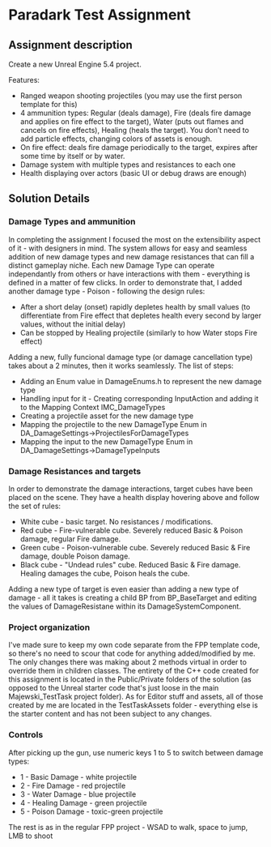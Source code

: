 # Paradark Test Assignment

## Assignment description

Create a new Unreal Engine 5.4 project.

Features:
- Ranged weapon shooting projectiles (you may use the first person template for this)
- 4 ammunition types: Regular (deals damage), Fire (deals fire damage and applies
on fire effect to the target), Water (puts out flames and cancels on fire effects),
Healing (heals the target). You don’t need to add particle effects, changing colors of
assets is enough.
- On fire effect: deals fire damage periodically to the target, expires after some time by
itself or by water.
- Damage system with multiple types and resistances to each one
- Health displaying over actors (basic UI or debug draws are enough)

## Solution Details

### Damage Types and ammunition
In completing the assignment I focused the most on the extensibility aspect of it - with designers in mind. The system allows for easy and seamless addition of new damage types and new damage resistances that can fill a distinct gameplay niche. Each new Damage Type can operate independantly from others or have interactions with them - everything is defined in a matter of few clicks. In order to demonstrate that, I added another damage type - Poison - following the design rules:
- After a short delay (onset) rapidly depletes health by small values (to differentiate from Fire effect that depletes health every second by larger values, without the initial delay)
- Can be stopped by Healing projectile (similarly to how Water stops Fire effect)

Adding a new, fully funcional damage type (or damage cancellation type) takes about a 2 minutes, then it works seamlessly. The list of steps:
- Adding an Enum value in DamageEnums.h to represent the new damage type
- Handling input for it - Creating corresponding InputAction and adding it to the Mapping Context IMC_DamageTypes
- Creating a projectile asset for the new damage type
- Mapping the projectile to the new DamageType Enum in DA_DamageSettings->ProjectilesForDamageTypes
- Mapping the input to the new DamageType Enum in DA_DamageSettings->DamageTypeInputs

### Damage Resistances and targets
In order to demonstrate the damage interactions, target cubes have been placed on the scene. They have a health display hovering above and follow the set of rules:
- White cube - basic target. No resistances / modifications.
- Red cube - Fire-vulnerable cube. Severely reduced Basic & Poison damage, regular Fire damage.
- Green cube - Poison-vulnerable cube. Severely reduced Basic & Fire damage, double Poison damage.
- Black cube - "Undead rules" cube. Reduced Basic & Fire damage. Healing damages the cube, Poison heals the cube.

Adding a new type of target is even easier than adding a new type of damage - all it takes is creating a child BP from BP_BaseTarget and editing the values of DamageResistane within its DamageSystemComponent.

### Project organization
I've made sure to keep my own code separate from the FPP template code, so there's no need to scour that code for anything added/modified by me. The only changes there was making about 2 methods virtual in order to override them in children classes. The entirety of the C++ code created for this assignment is located in the Public/Private folders of the solution (as opposed to the Unreal starter code that's just loose in the main Majewski_TestTask project folder). As for Editor stuff and assets, all of those created by me are located in the TestTaskAssets folder - everything else is the starter content and has not been subject to any changes.

### Controls
After picking up the gun, use numeric keys 1 to 5 to switch between damage types:
- 1 - Basic Damage - white projectile
- 2 - Fire Damage - red projectile
- 3 - Water Damage - blue projectile
- 4 - Healing Damage - green projectile
- 5 - Poison Damage - toxic-green projectile

The rest is as in the regular FPP project - WSAD to walk, space to jump, LMB to shoot

